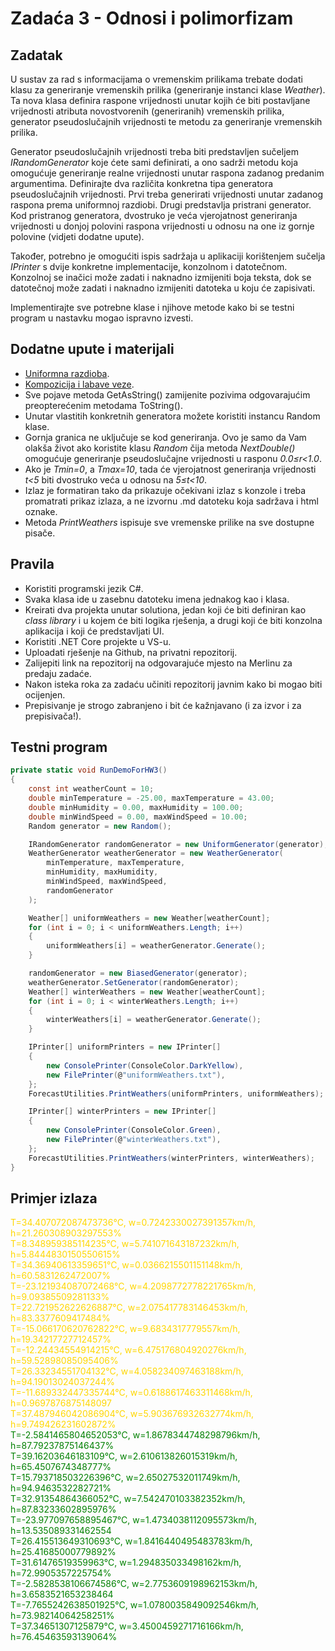 # Zadaća 3 - Odnosi i polimorfizam

## Zadatak

U sustav za rad s informacijama o vremenskim prilikama trebate dodati klasu za generiranje vremenskih prilika (generiranje instanci klase *Weather*). Ta nova klasa definira raspone vrijednosti unutar kojih će biti postavljane vrijednosti atributa novostvorenih (generiranih) vremenskih prilika, generator pseudoslučajnih vrijednosti te metodu za generiranje vremenskih prilika.

Generator pseudoslučajnih vrijednosti treba biti predstavljen sučeljem *IRandomGenerator* koje ćete sami definirati, a ono sadrži metodu koja omogućuje generiranje realne vrijednosti unutar raspona zadanog predanim argumentima. Definirajte dva različita konkretna tipa generatora pseudoslučajnih vrijednosti. Prvi treba generirati vrijednosti unutar zadanog raspona prema uniformnoj razdiobi. Drugi predstavlja pristrani generator. Kod pristranog generatora, dvostruko je veća vjerojatnost generiranja vrijednosti u donjoj polovini raspona vrijednosti u odnosu na one iz gornje polovine (vidjeti dodatne upute). 
 
Također,  potrebno je omogućiti ispis sadržaja u aplikaciji korištenjem sučelja *IPrinter* s dvije konkretne implementacije, konzolnom i datotečnom. Konzolnoj se inačici može zadati i naknadno izmijeniti boja teksta, dok se datotečnoj može zadati i naknadno izmijeniti datoteka u koju će zapisivati. 

Implementirajte sve potrebne klase i njihove metode kako bi se testni program u nastavku mogao ispravno izvesti. 

## Dodatne upute i materijali

* [Uniformna razdioba](https://mathworld.wolfram.com/UniformDistribution.html).
* [Kompozicija i labave veze](https://martinfowler.com/ieeeSoftware/coupling.pdf).
* Sve pojave metoda GetAsString() zamijenite pozivima odgovarajućim preopterećenim metodama ToString().
* Unutar vlastitih konkretnih generatora možete koristiti instancu Random klase.
* Gornja granica ne uključuje se kod generiranja. Ovo je samo da Vam olakša život ako koristite klasu *Random* čija metoda *NextDouble()* omogućuje generiranje pseudoslučajne vrijednosti u rasponu *0.0&le;r<1.0*.
* Ako je *Tmin=0*, a *Tmax=10*, tada će vjerojatnost generiranja vrijednosti *t<5* biti dvostruko veća u odnosu na *5&le;t<10*.
* Izlaz je formatiran tako da prikazuje očekivani izlaz s konzole i treba promatrati prikaz izlaza, a ne izvornu .md datoteku koja sadržava i html oznake.
* Metoda *PrintWeathers* ispisuje sve vremenske prilike na sve dostupne pisače.

## Pravila

* Koristiti programski jezik C#.
* Svaka klasa ide u zasebnu datoteku imena jednakog kao i klasa.
* Kreirati dva projekta unutar solutiona, jedan koji će biti definiran kao *class library* i u kojem će biti logika rješenja, a drugi koji će biti konzolna aplikacija i koji će predstavljati UI.
* Koristiti .NET Core projekte u VS-u.
* Uploadati rješenje na Github, na privatni repozitorij.
* Zalijepiti link na repozitorij na odgovarajuće mjesto na Merlinu za predaju zadaće.
* Nakon isteka roka za zadaću učiniti repozitorij javnim kako bi mogao biti ocijenjen.
* Prepisivanje je strogo zabranjeno i bit će kažnjavano (i za izvor i za prepisivača!).

## Testni program

```c#
private static void RunDemoForHW3()
{
    const int weatherCount = 10;
    double minTemperature = -25.00, maxTemperature = 43.00;
    double minHumidity = 0.00, maxHumidity = 100.00;
    double minWindSpeed = 0.00, maxWindSpeed = 10.00;
    Random generator = new Random();

    IRandomGenerator randomGenerator = new UniformGenerator(generator);
    WeatherGenerator weatherGenerator = new WeatherGenerator(
        minTemperature, maxTemperature,
        minHumidity, maxHumidity,
        minWindSpeed, maxWindSpeed,
        randomGenerator
    );

    Weather[] uniformWeathers = new Weather[weatherCount];
    for (int i = 0; i < uniformWeathers.Length; i++)
    {
        uniformWeathers[i] = weatherGenerator.Generate();
    }

    randomGenerator = new BiasedGenerator(generator);
    weatherGenerator.SetGenerator(randomGenerator);
    Weather[] winterWeathers = new Weather[weatherCount];
    for (int i = 0; i < winterWeathers.Length; i++)
    {
        winterWeathers[i] = weatherGenerator.Generate();
    }            

    IPrinter[] uniformPrinters = new IPrinter[]
    {
        new ConsolePrinter(ConsoleColor.DarkYellow),
        new FilePrinter(@"uniformWeathers.txt"),
    };	
    ForecastUtilities.PrintWeathers(uniformPrinters, uniformWeathers);

    IPrinter[] winterPrinters = new IPrinter[]
    {
        new ConsolePrinter(ConsoleColor.Green),
        new FilePrinter(@"winterWeathers.txt"),
    };
    ForecastUtilities.PrintWeathers(winterPrinters, winterWeathers);
}	
```

## Primjer izlaza

<span style="color:gold">
T=34.407072087473736°C, w=0.7242330027391357km/h, h=21.260308903297553%<br/>
T=8.348959385114235°C, w=5.741071643187232km/h, h=5.8444830150550615%<br/>
T=34.36940613359651°C, w=0.0366215501151148km/h, h=60.5831262472007%<br/>
T=-23.121934087072468°C, w=4.2098772778221765km/h, h=9.09385509281133%<br/>
T=22.721952622626887°C, w=2.075417783146453km/h, h=83.3377609417484%<br/>
T=-15.066170620762822°C, w=9.6834317779557km/h, h=19.34217727712457%<br/>
T=-12.24434554914215°C, w=6.475176804920276km/h, h=59.52898085095406%<br/>
T=26.33234551704132°C, w=4.058234097463188km/h, h=94.19013024037244%<br/>
T=-11.689332447335744°C, w=0.6188617463311468km/h, h=0.9697876875148097<br/>
T=37.487946042086904°C, w=5.903676932632774km/h, h=9.749426231602872%<br/>
</span><span style="color:green">
T=-2.5841465804652053°C, w=1.8678344748298796km/h, h=87.79237875146437%<br/>
T=39.16203646183109°C, w=2.610613826015319km/h, h=65.4507674348777%<br/>
T=15.793718503226396°C, w=2.65027532011749km/h, h=94.9463532282721%<br/>
T=32.91354864366052°C, w=7.542470103382352km/h, h=87.83233602895976%<br/>
T=-23.977097658895467°C, w=1.4734038112095573km/h, h=13.535089331462554<br/>
T=26.415513649310693°C, w=1.8416440495483783km/h, h=25.41685000779892%<br/>
T=31.61476519359963°C, w=1.294835033498162km/h, h=72.9905357225754%<br/>
T=-2.5828538106674586°C, w=2.7753609198962153km/h, h=3.6583521653238464<br/>
T=-7.7655242638501925°C, w=1.0780035849092546km/h, h=73.98214064258251%<br/>
T=37.34651307125879°C, w=3.4500459271716166km/h, h=76.45463593139064%<br/>
</span>